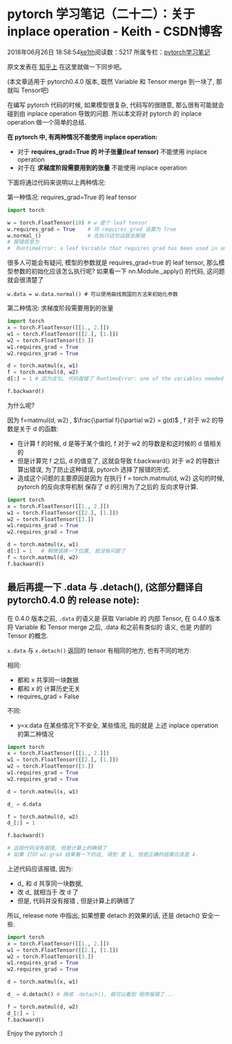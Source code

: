 # pytorch 学习笔记（二十二）：关于 inplace operation - Keith - CSDN博客





2018年06月26日 18:58:54[ke1th](https://me.csdn.net/u012436149)阅读数：5217
所属专栏：[pytorch学习笔记](https://blog.csdn.net/column/details/15023.html)









原文发表在 [知乎上](https://zhuanlan.zhihu.com/p/38475183) 在这里就做一下同步吧。 

(本文章适用于 pytorch0.4.0 版本, 既然 Variable 和 Tensor merge 到一块了, 那就叫 Tensor吧)

在编写 pytorch 代码的时候, 如果模型很复杂, 代码写的很随意, 那么很有可能就会碰到由 inplace operation 导致的问题. 所以本文将对 pytorch 的 inplace operation 做一个简单的总结.

**在 pytorch 中, 有两种情况不能使用 inplace operation:**
- 对于 **requires_grad=True 的 叶子张量(leaf tensor)** 不能使用 inplace operation
- 对于在 **求梯度阶段需要用到的张量** 不能使用 inplace operation

下面将通过代码来说明以上两种情况:

第一种情况: requires_grad=True 的 leaf tensor

```python
import torch

w = torch.FloatTensor(10) # w 是个 leaf tensor
w.requires_grad = True    # 将 requires_grad 设置为 True
w.normal_()               # 在执行这句话就会报错
# 报错信息为
#  RuntimeError: a leaf Variable that requires grad has been used in an in-place operation.
```

很多人可能会有疑问, 模型的参数就是 requires_grad=true 的 leaf tensor, 那么模型参数的初始化应该怎么执行呢? 如果看一下 nn.Module._apply() 的代码, 这问题就会很清楚了

`w.data = w.data.normal() # 可以使用曲线救国的方法来初始化参数`

第二种情况: 求梯度阶段需要用到的张量

```python
import torch
x = torch.FloatTensor([[1., 2.]])
w1 = torch.FloatTensor([[2.], [1.]])
w2 = torch.FloatTensor([3.])
w1.requires_grad = True
w2.requires_grad = True

d = torch.matmul(x, w1)
f = torch.matmul(d, w2)
d[:] = 1 # 因为这句, 代码报错了 RuntimeError: one of the variables needed for gradient computation has been modified by an inplace operation

f.backward()
```

为什么呢?

因为 f=matmul(d, w2) , $\frac{\partial f}{\partial w2} = g(d)$ ,  f 对于 w2 的导数是关于 d 的函数:
- 在计算  f 的时候,  d  是等于某个值的, f 对于 w2 的导数是和这时候的 d 值相关的
- 但是计算完 f 之后, d 的值变了, 这就会导致 f.backward() 对于 w2 的导数计算出错误, 为了防止这种错误, pytorch 选择了报错的形式.
- 造成这个问题的主要原因是因为 在执行 f = torch.matmul(d, w2) 这句的时候, pytorch 的反向求导机制 保存了 d 的引用为了之后的 反向求导计算.

```python
import torch
x = torch.FloatTensor([[1., 2.]])
w1 = torch.FloatTensor([[2.], [1.]])
w2 = torch.FloatTensor([3.])
w1.requires_grad = True
w2.requires_grad = True

d = torch.matmul(x, w1)
d[:] = 1   # 稍微调换一下位置, 就没有问题了
f = torch.matmul(d, w2)
f.backward()
```

## 最后再提一下 .data 与 .detach(), (这部分翻译自 pytorch0.4.0 的 release note):

在 0.4.0 版本之前, `.data` 的语义是 获取 Variable 的 内部 Tensor, 在 0.4.0 版本将 Variable 和 Tensor merge 之后, .data 和之前有类似的 语义, 也是 内部的 Tensor 的概念.

`x.data` 与 `x.detach()` 返回的 tensor 有相同的地方, 也有不同的地方:

相同:
- 都和 x 共享同一块数据
- 都和 x 的 计算历史无关
- requires_grad = False

不同:
- y=x.data 在某些情况下不安全, 某些情况, 指的就是 上述 inplace operation 的第二种情况

```python
import torch
x = torch.FloatTensor([[1., 2.]])
w1 = torch.FloatTensor([[2.], [1.]])
w2 = torch.FloatTensor([3.])
w1.requires_grad = True
w2.requires_grad = True

d = torch.matmul(x, w1)

d_ = d.data

f = torch.matmul(d, w2)
d_[:] = 1

f.backward()

# 这段代码没有报错, 但是计算上的确错了
# 如果 打印 w2.grad 结果看一下的话, 得到 是 1, 但是正确的结果应该是 4.
```

上述代码应该报错, 因为:
- d_ 和 d 共享同一块数据,
- 改 d_ 就相当于 改 d 了
- 但是, 代码并没有报错 , 但是计算上的确错了

所以, release note 中指出, 如果想要 detach 的效果的话, 还是 detach() 安全一些.

```python
import torch
x = torch.FloatTensor([[1., 2.]])
w1 = torch.FloatTensor([[2.], [1.]])
w2 = torch.FloatTensor([3.])
w1.requires_grad = True
w2.requires_grad = True

d = torch.matmul(x, w1)

d_ = d.detach() # 换成 .detach(), 就可以看到 程序报错了...

f = torch.matmul(d, w2)
d_[:] = 1
f.backward()
```

Enjoy the pytorch :)




